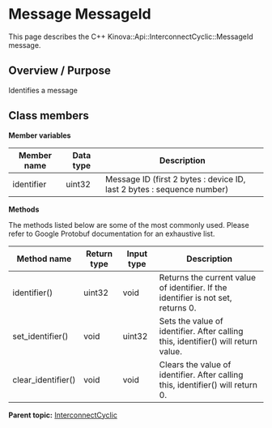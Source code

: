 # Message MessageId

This page describes the C++ Kinova::Api::InterconnectCyclic::MessageId message.

## Overview / Purpose

Identifies a message

## Class members

 **Member variables** 

|Member name|Data type|Description|
|-----------|---------|-----------|
|identifier|uint32|Message ID \(first 2 bytes : device ID, last 2 bytes : sequence number\)|

 **Methods** 

The methods listed below are some of the most commonly used. Please refer to Google Protobuf documentation for an exhaustive list.

|Method name|Return type|Input type|Description|
|-----------|-----------|----------|-----------|
|identifier\(\)|uint32|void|Returns the current value of identifier. If the identifier is not set, returns 0.|
|set\_identifier\(\)|void|uint32|Sets the value of identifier. After calling this, identifier\(\) will return value.|
|clear\_identifier\(\)|void|void|Clears the value of identifier. After calling this, identifier\(\) will return 0.|

**Parent topic:** [InterconnectCyclic](../references/summary_InterconnectCyclic.md)


